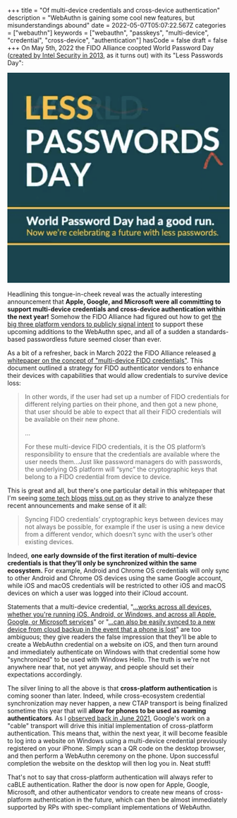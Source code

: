 +++
title = "Of multi-device credentials and cross-device authentication"
description = "WebAuthn is gaining some cool new features, but misunderstandings abound"
date = 2022-05-07T05:07:22.567Z
categories = ["webauthn"]
keywords = ["webauthn", "passkeys", "multi-device", "credential", "cross-device", "authentication"]
hasCode = false
draft = false
+++
On May 5th, 2022 the FIDO Alliance coopted World Password Day ([created by Intel Security in 2013](https://passwordday.org/), as it turns out) with its "Less Passwords Day":

![FIDO Alliance's promotional banner for its "Less Passwords Day"](images/screen-shot-2022-05-06-at-10.17.28-pm.png "Less Passwords Day")

Headlining this tongue-in-cheek reveal was the actually interesting announcement that **Apple, Google, and Microsoft were all committing to support multi-device credentials and cross-device authentication within the next year!** Somehow the FIDO Alliance had figured out how to get [the big three platform vendors to publicly signal intent](https://fidoalliance.org/world-password-day-had-a-good-run-now-were-celebrating-a-future-with-less-passwords/) to support these upcoming additions to the WebAuthn spec, and all of a sudden a standards-based passwordless future seemed closer than ever.

As a bit of a refresher, back in March 2022 the FIDO Alliance released [a whitepaper on the concept of "multi-device FIDO credentials"](https://fidoalliance.org/white-paper-multi-device-fido-credentials/). This document outlined a strategy for FIDO authenticator vendors to enhance their devices with capabilities that would allow credentials to survive device loss:

> In other words, if the user had set up a number of FIDO credentials for different relying parties on their phone, and then got a new phone, that user should be able to expect that all their FIDO credentials will be available on their new phone.
>
> ...
>
> For these multi-device FIDO credentials, it is the OS platform’s responsibility to ensure that the credentials are available where the user needs them...Just like password managers do with passwords, the underlying OS platform will “sync” the cryptographic keys that belong to a FIDO credential from device to device.

This is great and all, but there's one particular detail in this whitepaper that I'm seeing [some tech blogs](https://www.theverge.com/2022/5/5/23057646/apple-google-microsoft-passwordless-sign-in-fido) [miss out on](https://arstechnica.com/information-technology/2022/05/how-apple-google-and-microsoft-will-kill-passwords-and-phishing-in-1-stroke/) as they strive to analyze these recent announcements and make sense of it all:

> Syncing FIDO credentials’ cryptographic keys between devices may not always be possible, for example if the user is using a new device from a different vendor, which doesn’t sync with the user’s other existing
> devices.

Indeed, **one early downside of the first iteration of multi-device credentials is that they'll only be synchronized within the same ecosystem.** For example, Android and Chrome OS credentials will only sync to other Android and Chrome OS devices using the same Google account, while iOS and macOS credentials will be restricted to other iOS and macOS devices on which a user was logged into their iCloud account.

Statements that a multi-device credential, "[...works across all devices, whether you're running iOS, Android, or Windows, and across all Apple, Google, or Microsoft services](https://arstechnica.com/information-technology/2022/05/how-apple-google-and-microsoft-will-kill-passwords-and-phishing-in-1-stroke/)" or "[...can also be easily synced to a new device from cloud backup in the event that a phone is lost](https://www.theverge.com/2022/5/5/23057646/apple-google-microsoft-passwordless-sign-in-fido)" are too ambiguous; they give readers the false impression that they'll be able to create a WebAuthn credential on a website on iOS, and then turn around and immediately authenticate on Windows with that credential some how "synchronized" to be used with Windows Hello. The truth is we're not anywhere near that, not yet anyway, and people should set their expectations accordingly.

The silver lining to all the above is that **cross-platform authentication** is coming sooner than later. Indeed, while cross-ecosystem credential synchronization may never happen, a new CTAP transport is being finalized sometime this year that will **allow for phones to be used as roaming authenticators**. As I [observed back in June 2021](/2021/06/18/previewing-chromes-cable-v2-support-for-webauthn/), Google's work on a "cable" transport will drive this initial implementation of cross-platform authentication. This means that, within the next year, it will become feasible to log into a website on Windows using a multi-device credential previously registered on your iPhone. Simply scan a QR code on the desktop browser, and then perform a WebAuthn ceremony on the phone. Upon successful completion the website on the desktop will then log you in. Neat stuff!

That's not to say that cross-platform authentication will always refer to caBLE authentication. Rather the door is now open for Apple, Google, Microsoft, and other authenticator vendors to create new means of cross-platform authentication in the future, which can then be almost immediately supported by RPs with spec-compliant implementations of WebAuthn.